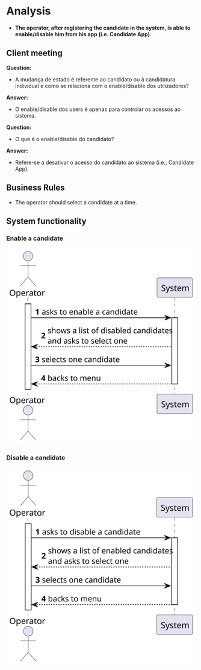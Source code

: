 # Analysis

- **The operator, after registering the candidate in the system, is able to enable/disable him from his app (i.e. Candidate App).**

## Client meeting

**Question:**

- A mudança de estado é referente ao candidato ou à candidatura individual e como se relaciona com o enable/disable dos utilizadores?

**Answer:**

- O enable/disable dos users é apenas para controlar os acessos ao sistema.

**Question:**

- O que é o enable/disable do candidato?

**Answer:**

- Refere-se a desativar o acesso do candidato ao sistema (i.e., Candidate App).

## Business Rules

- The operator should select a candidate at a time.

## System functionality

### Enable a candidate

![](../SSD/SSD-Enable-Candidate.svg)

### Disable a candidate

![](../SSD/SSD-Disable-Candidate.svg)